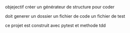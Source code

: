 objejectif
créer un générateur de structure pour coder

doit generer un dossier
un fichier de code
un fichier de test

ce projet est construit avec pytest et methode tdd